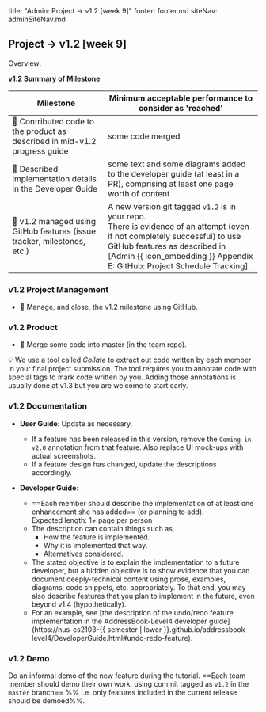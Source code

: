 <frontmatter>
title: "Admin: Project → v1.2 [week 9]"
footer: footer.md
siteNav: adminSiteNav.md
</frontmatter>

<link rel="stylesheet" href="../css/main.css">
<link rel="stylesheet" href="../css/admin.css">

<include src="../common/header.md" />

<div class="website-content" id="main">

<div id="title">

## Project → v1.2 [week 9]
</div>
<div id="body">

<tip-box>

Overview: <include src="project-timeline.md#v12-overview" inline />
</tip-box> 

**v1.2 Summary of Milestone**

Milestone | Minimum acceptable performance to consider as 'reached'
--------- | -------------------------------------------------------
:bust_in_silhouette: Contributed code to the product as described in mid-v1.2 progress guide | some code merged
:bust_in_silhouette: Described implementation details in the Developer Guide | some text and some diagrams added to the developer guide (at least in a PR), comprising at least one page worth of content
:busts_in_silhouette: v1.2 managed using GitHub features (issue tracker, milestones, etc.) | A new version git tagged `v1.2` is in your repo.<br> There is evidence of an attempt (even if not completely successful) to use GitHub features as described in <trigger trigger="click" for="modal:v12-projectTracking">[Admin {{ icon_embedding }} Appendix E: GitHub: Project Schedule Tracking]</trigger>. 

  
### v1.2 Project Management

* :busts_in_silhouette: Manage, and close, the v1.2 milestone using GitHub.

### v1.2 Product

* :bust_in_silhouette: Merge some code into master (in the team repo).  

<tip-box> 

:bulb: We use a tool called _Collate_ to extract out code written by each member in your final project submission. The tool requires you to annotate code with special tags to mark code written by you. Adding those annotations is usually done at v1.3 but you are welcome to start early. 

<panel header="**How to collate code for grading**" no-close>
  <include src="collate.md" />
</panel><p/>

</tip-box>

### v1.2 Documentation

* **User Guide**: Update as necessary.
  * If a feature has been released in this version, remove the `Coming in v2.0` annotation from that feature. Also replace UI mock-ups with actual screenshots.
  * If a feature design has changed, update the descriptions accordingly.

* **Developer Guide**:
  * ==Each member should describe the implementation of at least one enhancement she has added== (or planning to add). <br>
    Expected length: 1+ page per person
  * The description can contain things such as,
    * How the feature is implemented.
    * Why it is implemented that way.
    * Alternatives considered.
  * The stated objective is to explain the implementation to a future developer, but a hidden objective is to show evidence that you can document deeply-technical content using prose, examples, diagrams, code snippets, etc. appropriately. To that end, you may also describe features that you plan to implement in the future, even beyond v1.4 (hypothetically).
  * For an example, see [the description of the undo/redo feature implementation in the AddressBook-Level4 developer guide](https://nus-cs2103-{{ semester | lower }}.github.io/addressbook-level4/DeveloperGuide.html#undo-redo-feature).
  

### v1.2 Demo

Do an informal demo of the new feature during the tutorial. ==Each team member should demo their own work, using commit tagged as `v1.2` in the `master` branch== %%&nbsp;i.e. only features included in the current release should be demoed%%.

</div>
</div>